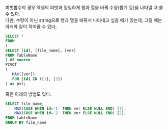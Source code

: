 피벗함수의 경우 엑셀의 피벗과 동일하게 행과 열을 바꿔 수량(합계 등)을 나타낼 때 쓸 수 있다.<br>
다만, 수량이 아닌 string으로 행과 열을 바꿔서 나타내고 싶을 때가 있는데,
그럴 때는 아래와 같이 적어쥴 수 있다.

```SQL
SELECT *
FROM
(
SELECT [id], [file_name], [ver]
FROM TableName
) AS source
PIVOT
(
   MAX([ver])
   FOR [id] IN ([1], [2])
) as pvt;
```

혹은 아래의 방법도 있다.

```SQL
SELECT file_name,
    MAX(CASE WHEN id='1' THEN ver ELSE NULL END) [1],
    MAX(CASE WHEN id='2' THEN ver ELSE NULL END) [2],
FROM tableName
GROUP BY file_name
```
